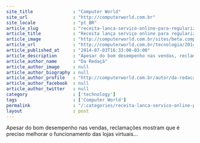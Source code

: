 ```yaml
---
site_title               : "Computer World"
site_url                 : "http://computerworld.com.br"
site_locale              : "pt_BR"
article_slug             : "receita-lanca-servico-online-para-regularizar-obra-de-construcao-civil"
article_title            : "Receita lança serviço online para regularizar obra de construção civil"
article_image            : "http://computerworld.com.br/sites/beta.computerworld.com.br/files/news_articles/varejo_fisco_taxa.jpg"
article_url              : "http://computerworld.com.br/tecnologia/2014/07/03/receita-lanca-servico-online-para-regularizar-obra-de-construcao-civil"
article_published_at     : "2014-07-03T16:33:00-03:00"
article_description      : "Apesar do bom desempenho nas vendas, reclamações mostram que é preciso melhorar o funcionamento das lojas virtuais..."
article_author_name      : "Da Redaçã"
article_author_image     : null
article_author_biography : null
article_author_profile   : "http://computerworld.com.br/autor/da-redacao"
article_author_facebook  : null
article_author_twitter   : null
category                 : ['technology']
tags                     : ['Computer World']
permalink                : "/:categories/receita-lanca-servico-online-para-regularizar-obra-de-construcao-civil/"
layout                   : post
---
```


Apesar do bom desempenho nas vendas, reclamações mostram que é preciso melhorar o funcionamento das lojas virtuais...
